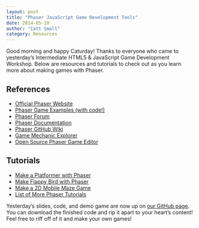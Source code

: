 ```yaml
---
layout: post
title: "Phaser JavaScript Game Development Tools"
date: 2014-05-10
author: "Catt Small"
category: Resources
---
```


Good morning and happy Caturday! Thanks to everyone who came to yesterday’s Intermediate HTML5 & JavaScript Game Development Workshop. Below are resources and tutorials to check out as you learn more about making games with Phaser.

## References
- [Official Phaser Website](http://phaser.io/)
- [Phaser Game Examples (with code!)](http://examples.phaser.io/)
- [Phaser Forum](http://www.html5gamedevs.com/forum/14-phaser/)
- [Phaser Documentation](http://docs.phaser.io/)
- [Phaser GitHub Wiki](https://github.com/photonstorm/phaser/wiki)
- [Game Mechanic Explorer](http://gamemechanicexplorer.com/)
- [Open Source Phaser Game Editor](http://www.html5gamedevs.com/topic/6303-game-editor-on-phaser/)

## Tutorials
- [Make a Platformer with Phaser](http://www.photonstorm.com/phaser/tutorial-making-your-first-phaser-game)
- [Make Flappy Bird with Phaser](http://codevinsky.ghost.io/phaser-2-0-tutorial-flappy-bird-part-1/)
- [Make a 2D Mobile Maze Game](https://developer.mozilla.org/en-US/docs/Games/Workflows/HTML5_Gamedev_Phaser_Device_Orientation)
- [List of More Phaser Tutorials](http://www.lessmilk.com/phaser-tutorial/)

Yesterday’s slides, code, and demo game are now up on [our GitHub page](http://codeliberation.github.io/CLF-slides/#html5). You can download the finished code and rip it apart to your heart’s content! Feel free to riff off of it and make your own games!
